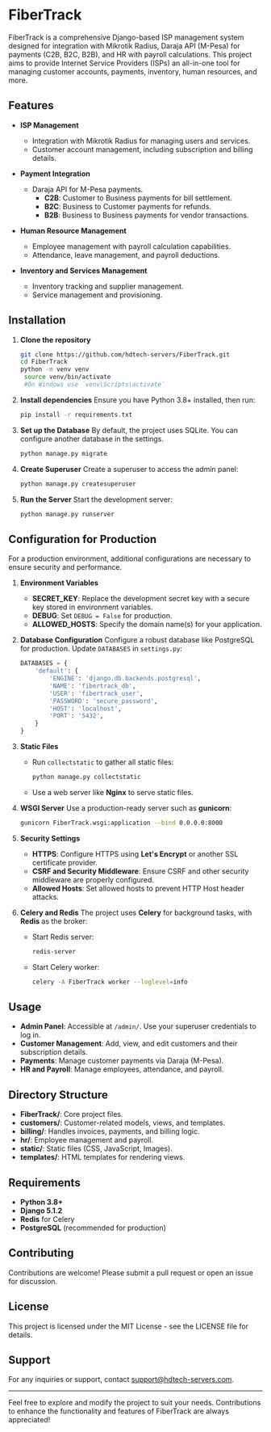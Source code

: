 # FiberTrack

FiberTrack is a comprehensive Django-based ISP management system designed for integration with Mikrotik Radius, Daraja API (M-Pesa) for payments (C2B, B2C, B2B), and HR with payroll calculations. This project aims to provide Internet Service Providers (ISPs) an all-in-one tool for managing customer accounts, payments, inventory, human resources, and more.

## Features

- **ISP Management**
  - Integration with Mikrotik Radius for managing users and services.
  - Customer account management, including subscription and billing details.

- **Payment Integration**
  - Daraja API for M-Pesa payments.
    - **C2B**: Customer to Business payments for bill settlement.
    - **B2C**: Business to Customer payments for refunds.
    - **B2B**: Business to Business payments for vendor transactions.

- **Human Resource Management**
  - Employee management with payroll calculation capabilities.
  - Attendance, leave management, and payroll deductions.

- **Inventory and Services Management**
  - Inventory tracking and supplier management.
  - Service management and provisioning.

## Installation

1. **Clone the repository**
   ```sh
   git clone https://github.com/hdtech-servers/FiberTrack.git
   cd FiberTrack
   python -m venv venv
    source venv/bin/activate 
    #On Windows use `venv\Scripts\activate`

   ```

2. **Install dependencies**
   Ensure you have Python 3.8+ installed, then run:
   ```sh
   pip install -r requirements.txt
   ```

3. **Set up the Database**
   By default, the project uses SQLite. You can configure another database in the settings.
   ```sh
   python manage.py migrate
   ```

4. **Create Superuser**
   Create a superuser to access the admin panel:
   ```sh
   python manage.py createsuperuser
   ```

5. **Run the Server**
   Start the development server:
   ```sh
   python manage.py runserver
   ```

## Configuration for Production

For a production environment, additional configurations are necessary to ensure security and performance.

1. **Environment Variables**
   - **SECRET_KEY**: Replace the development secret key with a secure key stored in environment variables.
   - **DEBUG**: Set `DEBUG = False` for production.
   - **ALLOWED_HOSTS**: Specify the domain name(s) for your application.

2. **Database Configuration**
   Configure a robust database like PostgreSQL for production. Update `DATABASES` in `settings.py`:
   ```python
   DATABASES = {
       'default': {
           'ENGINE': 'django.db.backends.postgresql',
           'NAME': 'fibertrack_db',
           'USER': 'fibertrack_user',
           'PASSWORD': 'secure_password',
           'HOST': 'localhost',
           'PORT': '5432',
       }
   }
   ```

3. **Static Files**
   - Run `collectstatic` to gather all static files:
     ```sh
     python manage.py collectstatic
     ```
   - Use a web server like **Nginx** to serve static files.

4. **WSGI Server**
   Use a production-ready server such as **gunicorn**:
   ```sh
   gunicorn FiberTrack.wsgi:application --bind 0.0.0.0:8000
   ```

5. **Security Settings**
   - **HTTPS**: Configure HTTPS using **Let's Encrypt** or another SSL certificate provider.
   - **CSRF and Security Middleware**: Ensure CSRF and other security middleware are properly configured.
   - **Allowed Hosts**: Set allowed hosts to prevent HTTP Host header attacks.

6. **Celery and Redis**
   The project uses **Celery** for background tasks, with **Redis** as the broker:
   - Start Redis server:
     ```sh
     redis-server
     ```
   - Start Celery worker:
     ```sh
     celery -A FiberTrack worker --loglevel=info
     ```

## Usage

- **Admin Panel**: Accessible at `/admin/`. Use your superuser credentials to log in.
- **Customer Management**: Add, view, and edit customers and their subscription details.
- **Payments**: Manage customer payments via Daraja (M-Pesa).
- **HR and Payroll**: Manage employees, attendance, and payroll.

## Directory Structure

- **FiberTrack/**: Core project files.
- **customers/**: Customer-related models, views, and templates.
- **billing/**: Handles invoices, payments, and billing logic.
- **hr/**: Employee management and payroll.
- **static/**: Static files (CSS, JavaScript, Images).
- **templates/**: HTML templates for rendering views.

## Requirements

- **Python 3.8+**
- **Django 5.1.2**
- **Redis** for Celery
- **PostgreSQL** (recommended for production)

## Contributing

Contributions are welcome! Please submit a pull request or open an issue for discussion.

## License

This project is licensed under the MIT License - see the LICENSE file for details.

## Support

For any inquiries or support, contact [support@hdtech-servers.com](mailto:support@hdtech-servers.com).

---

Feel free to explore and modify the project to suit your needs. Contributions to enhance the functionality and features of FiberTrack are always appreciated!

